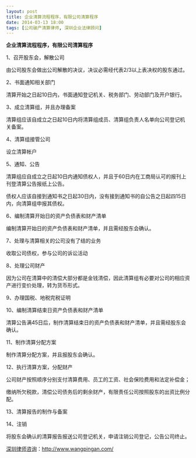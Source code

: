 ```yaml
---
layout: post
title: 企业清算流程程序，有限公司清算程序
date: 2014-03-13 18:00
tags: [公司破产清算律师, 深圳企业法律顾问]
---
```

<strong>企业清算流程程序，有限公司清算程序</strong>

1、召开股东会，解散公司

由公司股东会做出公司解散的决议，决议必需经代表2/3以上表决权的股东通过。

2、书面通知相关部门

清算开始之日起10日内，书面通知登记机关、税务部门、劳动部门及开户银行。

3、成立清算组，并且办理备案

清算组应该自成立之日起10日内将清算组成员、清算组负责人名单向公司登记机关备案。

4、清算组接管公司

设立清算帐户

5、通知、公告

清算组应自成立之日起10日内通知债权人，并且于60日内在工商局认可的报刊上刊登清算公告报纸上公告。

债权人应该自接到通知书之日起30日内，没有接到通知书的自公告之日起四15日内，向清算组申报其债权。

6、编制清算开始日的资产负债表和财产清单

编制清算开始日的资产负债表和财产清单，并且需经股东会确认。

7、处理与清算相关的公司没有了结的业务

收取公司债权，参与公司的诉讼活动

8、处理公司财产

因为公司在清算中的清偿大部分都是金钱清偿，因此清算组有必要对公司的相应资产进行变价处理，转为货币形式。

9、办理国税、地税完税证明

10、编制清算结束日资产负债表和财产清单

清算公告满45日后，制作清算结束日的资产负债表和财产清单，并且需经股东会确认。

11、制作清算分配方案

制作清算分配方案，并且报股东会确认。

12、执行清算方案，分配财产

公司财产按照顺序分别支付清算费用、员工的工资、社会保险费用和法定补偿金；

缴纳所欠税款，清偿公司债务后的剩余财产，有限责任公司按照股东的出资比例分配。

13、清算报告的制作与备案

14、注销

将股东会确认的清算报告报送公司登记机关，申请注销公司登记，公告公司终止。

<a href="http://www.wangpingan.com/">深圳律师咨询</a>：<a href="http://www.wangpingan.com/">http://www.wangpingan.com/</a>

